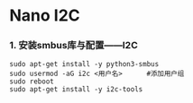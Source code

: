 # Nano I2C
### 1. 安装smbus库与配置——I2C
```
sudo apt-get install -y python3-smbus
sudo usermod -aG i2c <用户名>	    #添加用户组
sudo reboot 
sudo apt-get install -y i2c-tools
```